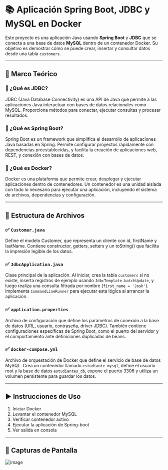 # 📚 Aplicación Spring Boot, JDBC y MySQL en Docker

Este proyecto es una aplicación Java usando **Spring Boot** y **JDBC** que se conecta a una base de datos **MySQL** dentro de un contenedor Docker. Su objetivo es demostrar cómo se puede crear, insertar y consultar datos desde una tabla `customers`.

---

## 🧠 Marco Teórico

### 🔹 ¿Qué es JDBC?
JDBC (Java Database Connectivity) es una API de Java que permite a las aplicaciones Java interactuar con bases de datos relacionales como MySQL. Proporciona métodos para conectar, ejecutar consultas y procesar resultados.

### 🔹 ¿Qué es Spring Boot?
Spring Boot es un framework que simplifica el desarrollo de aplicaciones Java basadas en Spring. Permite configurar proyectos rápidamente con dependencias preestablecidas, y facilita la creación de aplicaciones web, REST, y conexión con bases de datos.

### 🔹 ¿Qué es Docker?
Docker es una plataforma que permite crear, desplegar y ejecutar aplicaciones dentro de contenedores. Un contenedor es una unidad aislada con todo lo necesario para ejecutar una aplicación, incluyendo el sistema de archivos, dependencias y configuración.

---

## 📁 Estructura de Archivos

### ✅ `Customer.java`
Define el modelo Customer, que representa un cliente con id, firstName y lastName. Contiene constructor, getters, setters y un toString() que facilita la impresión legible de los datos.

### ✅ `JdbcApplication.java`
Clase principal de la aplicación. Al iniciar, crea la tabla `customers` si no existe, inserta registros de ejemplo usando `JdbcTemplate.batchUpdate`, y luego realiza una consulta filtrada por nombre (`first_name = 'Josh'`). Implementa `CommandLineRunner` para ejecutar esta lógica al arrancar la aplicación.

### ✅ `application.properties`
Archivo de configuración que define los parámetros de conexión a la base de datos (URL, usuario, contraseña, driver JDBC). También contiene configuraciones específicas de Spring Boot, como el puerto del servidor y el comportamiento ante definiciones duplicadas de beans.

### ✅ `docker-compose.yml`
Archivo de orquestación de Docker que define el servicio de base de datos MySQL. Crea un contenedor llamado `estudiante_mysql`, define el usuario root y la base de datos `estudiantes_db`, expone el puerto 3306 y utiliza un volumen persistente para guardar los datos.

---

## ▶️ Instrucciones de Uso

1. Iniciar Docker
2. Levantar el contenedor MySQL
3. Verificar contenedor activo
4. Ejecutar la aplicación de Spring-boot
5. Ver salida en consola

---

## 📸 Capturas de Pantalla

![image](https://github.com/user-attachments/assets/4177c577-ab26-42de-8bf4-31c98adc56c5)

